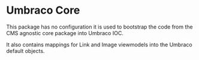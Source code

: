 # Umbraco Core

This package has no configuration it is used to bootstrap the code from the CMS agnostic core package into Umbraco IOC.

It also contains mappings for Link and Image viewmodels into the Umbraco default objects.
